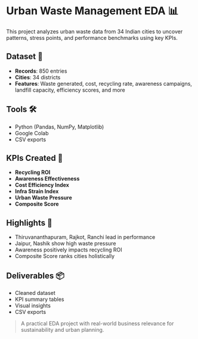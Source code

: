 # Urban Waste Management EDA 📊

This project analyzes urban waste data from 34 Indian cities to uncover patterns, stress points, and performance benchmarks using key KPIs.

## Dataset 📁
- **Records**: 850 entries
- **Cities**: 34 districts
- **Features**: Waste generated, cost, recycling rate, awareness campaigns, landfill capacity, efficiency scores, and more

## Tools 🛠
- Python (Pandas, NumPy, Matplotlib)
- Google Colab
- CSV exports

## KPIs Created 📌
- **Recycling ROI**
- **Awareness Effectiveness**
- **Cost Efficiency Index**
- **Infra Strain Index**
- **Urban Waste Pressure**
- **Composite Score**

## Highlights 🌟
- Thiruvananthapuram, Rajkot, Ranchi lead in performance
- Jaipur, Nashik show high waste pressure
- Awareness positively impacts recycling ROI
- Composite Score ranks cities holistically

## Deliverables 📦
- Cleaned dataset
- KPI summary tables
- Visual insights
- CSV exports

> A practical EDA project with real-world business relevance for sustainability and urban planning.
